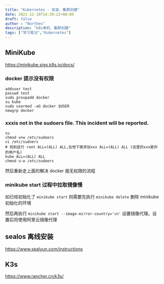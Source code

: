 ```yaml
---
title: "Kubernetes - 安装、集群创建"
date: 2021-12-18T14:39:22+08:00
draft: false
author : "Northes"
description: "k8s单机、集群创建"
tags: ["学习笔记","Kubernetes"]
---
```


## MiniKube
https://minikube.sigs.k8s.io/docs/

### docker 提示没有权限
```shell
adduser test
passwd test
sudo groupadd docker
su kube
sudo usermod -aG docker $USER
newgrp docker
```

### xxxis not in the sudoers file. This incident will be reported.
```shell
su
chmod u+w /etc/sudoers
vi /etc/sudoers
# 找到这行 root ALL=(ALL) ALL,在他下面添加xxx ALL=(ALL) ALL (这里的xxx是你的用户名)
kube ALL=(ALL) ALL
chmod u-w /etc/sudoers
```
然后重新走上面的解决 docker 报无权限的流程


### minikube start 过程中拉取镜像慢
如已经初始化了 `minikube start` 则需要先执行 `minikube delete` 删除 minikube 初始化的环境

然后再执行 `minikube start --image-mirror-country='cn'` 设置镜像代理。设置后将使用阿里云镜像代理

## sealos 离线安装
https://www.sealyun.com/instructions

## K3s
https://www.rancher.cn/k3s/